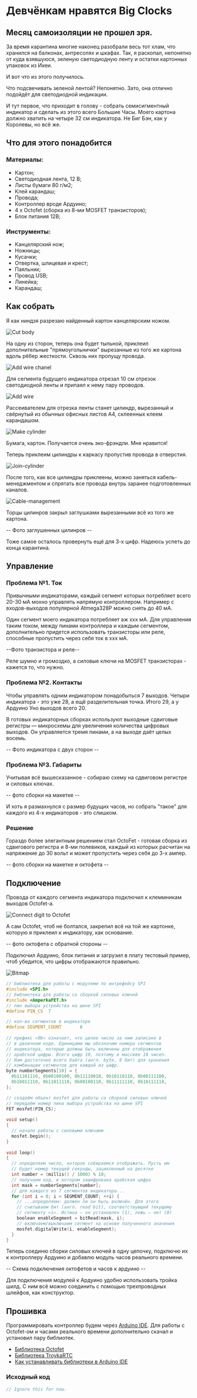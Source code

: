 # Девчёнкам нравятся Big Clocks
## Месяц самоизоляции не прошел зря.

За время карантина многие наконец разобрали весь тот хлам, что хранился на балконах, антресолях и шкафах.
Так, я раскопал, непонятно от куда взявшуюся, зеленую светодиодную ленту и остатки картонных упаковок из Икеи.

И вот что из этого получилось.
<cut />

Что подсвечивать зеленой лентой? Непонятно.
Зато, она отлично подойдёт для светодиодной индикации.

И тут первое, что приходит в голову - собрать семисигментный индикатор и сделать из этого всего Большие Часы.
Моего картона должно хватить на четыре 32 см индикатора. Не Биг Бэн, как у Королевы, но всё же.

## Что для этого понадобится
### Материалы:
-   Картон;
-   Светодиодная лента, 12 В;
-   Листы бумаги 80 г/м2;
-   Клей карандаш;
-   Провода;
-   Контроллер вроде Ардуино;
-   4 х Octofet (сборка из 8-ми MOSFET транзисторов);
-   Блок питания 12В;

### Инструменты:
-   Канцелярский нож;
-   Ножницы;
-   Кусачки;
-   Отвертка, шлицевая и крест;
-   Паяльник;
-   Провод USB;
-   Линейка;
-   Карандаш;

## Как собрать

Я как ниндзя разрезаю найденный картон канцелярским ножом.

![Cut body](https://github.com/tolikivanov/photo/raw/master/ninja-cut.gif)

На одну из сторон, теперь она будет тыльной, приклеил дополнительные "прямоугольнички" вырезанные из того же картона вдоль рёбер жесткости. Сквозь них пропущу провода.

![Add wire chanel](https://github.com/tolikivanov/photo/raw/master/Wire-chanel.jpg)

Для сегмента будущего индикатора отрезал 10 см отрезок светодиодной ленты и припаял к нему пару проводов. 

![Add wire](https://github.com/tolikivanov/photo/raw/master/led-wire.jpg)

Рассеивателем для отрезка ленты станет цилиндр, вырезанный и свёрнутый из обычных офисных листов А4, склеенных клеем карандашом. 

![Make cylinder](https://github.com/tolikivanov/photo/raw/master/cylinder.gif)

Бумага, картон. Получается очень эко-фрэндли. Мне нравится!

Теперь приклеим цилиндры к каркасу пропустив провода в отверстия.

![Join-cylinder](https://github.com/tolikivanov/photo/raw/master/join-cylinder.jpg)

После того, как все цилиндры приклеены, можно заняться кабель-менеджментом и спрятать все провода внутрь заранее подготовленных каналов.

![Cable-management](https://github.com/tolikivanov/photo/raw/master/cable-management.gif)

Торцы цилинров закрыл заглушками вырезанными всё из того же картона.

-- Фото заглушенных цилинров --

Тоже самое осталось провернуть ещё для 3-х цифр. Надеюсь успеть до конца карантина.


## Управление
### Проблема №1. Ток

Привычными индикаторами, каждый сегмент которых потребляет всего 20-30 мА мохно управлять напрямую контроллером. Например с входов-выходов популярной Atmega328P можно снять до 40 мА.

Один сегмент моего индикатора потребляет аж ххх мА. Для управления таким током, между пинами контроллера и каждым сегментом, дополнительно придется использовать транзисторы или реле, способные пропустить через себя ток в ххх мА.

--Фото транзистора и реле--

Реле шумно и громоздко, а силовые ключи на MOSFET транзисторах - кажется то, что нужно.

### Проблема №2. Контакты

Чтобы управлять одним индикатором понадобыться 7 выходов. Четыри индикатора - это уже 28, а ещё разделительная точка. Итого 29, а у Ардуино Уно выходов всего 20.

В готовых индикаторных сборках используют выходные сдвиговые регистры —  микросхемы для увеличения количества цифровых выходов. Он управляется тремя пинами, а на выходе даёт целых восемь. 

-- Фото индикатора с двух сторон --

### Проблема №3. Габариты

Учитывая всё вышесказанное - собираю схему на сдвиговом регистре и силовых ключах.

-- фото сборки на макетке --

И хоть я размахнулся с размер будущих часов, но собрать "такое" для каждого из 4-х индикаторов - это слишком.

### Решение

Гораздо более элегантным решением стал OctoFet - готовая сборка из сдвигового регистра и 8-ми полевиков, каждый из которых расчитан на напряжение до 30 вольт и может пропустить через себя до 3-х ампер. 

-- фото сборки на макетке и октофета --

## Подключение

Провода от каждого сегмента индикатора подключил к клеммникам выходов Octofet-а.

![Connect digit to Octofet](https://github.com/tolikivanov/photo/raw/master/Connection.png)

А сам Octofet, чтоб не болтался, закрепил всё на той же картонке, которую я приклеил к индикатору, как основание.

-- фото октофета с обратной стороны --

Подключил Ардуино, блок питания и загрузил в плату тестовый пример, чтоб убедится, что цифры отображаются правильно.

![Bitmap](https://github.com/tolikivanov/photo/raw/master/bitmap.gif)

```cpp
// библиотека для работы с модулями по интрефейсу SPI
#include <SPI.h>
// библиотека для работы со сборкой силовых ключей
#include <AmperkaFET.h>
// пин выбора устройства на шине SPI
#define PIN_CS  7

// кол-во сегментов в индикаторе
#define SEGMENT_COUNT       8
 
// префикс «0b» означает, что целое число за ним записано в
// в двоичном коде. Единицами мы обозначим номера сегментов
// индикатора, которые должны быть включены для отображения
// арабской цифры. Всего цифр 10, поэтому в массиве 10 чисел.
// Нам достаточно всего байта (англ. byte, 8 бит) для хранения
// комбинации сегментов для каждой из цифр.
byte numberSegments[10] = {
  0b11101110, 0b00100100, 0b11110010, 0b10110110, 0b00111100,
  0b10011110, 0b11011110, 0b00100110, 0b11111110, 0b10111110,
};

// создаём объект mosfet для работы со сборкой силовых ключей
// передаём номер пина выбора устройства на шине SPI
FET mosfet(PIN_CS);
 
void setup()
{
  // начало работы с силовыми ключами
  mosfet.begin();
}
 
void loop()
{
  // определяем число, которое собираемся отображать. Пусть им
  // будет номер текущей секунды, зацикленный на десятке
  int number = (millis() / 1000) % 10;
  // получаем код, в котором зашифрована арабская цифра
  int mask = numberSegments[number];
  // для каждого из 7 сегментов индикатора...
  for (int i = 0; i < SEGMENT_COUNT; ++i) {
    // ...определяем: должен ли он быть включён. Для этого
    // считываем бит (англ. read bit), соответствующий текущему
    // сегменту «i». Истина — он установлен (1), ложь — нет (0)
    boolean enableSegment = bitRead(mask, i);
    // включаем/выключаем сегмент на основе полученного значения
    mosfet.digitalWrite(i, enableSegment);
  }
}
```
Теперь соединю сборки силовых ключей в одну цепочку, подключю их к контроллеру Ардуино и добавлю модуль часов реального времени.

-- Схема подключения октофетов и часов к ардуино --

Для подключения модулей к Ардуино удобно использовать тройка шилд. С ним всё можно соединить с помощью трехпроводных шлейфов, как конструктор.

## Прошивка
Программировать контроллер будем через [Arduino IDE](http://wiki.amperka.ru/%D1%83%D1%81%D1%82%D0%B0%D0%BD%D0%BE%D0%B2%D0%BA%D0%B0-%D0%B8-%D0%BD%D0%B0%D1%81%D1%82%D1%80%D0%BE%D0%B9%D0%BA%D0%B0-arduino-ide).
Для работы с Octofet-ом и часами реального времени дополнительно скачал и установил пару библиотек. 

  - [Библиотека Octofet](https://github.com/amperka/AmperkaFet)
  - [Библиотека TroykaRTC](https://github.com/amperka/TroykaRTC)
  - [Как устанавливать библиотеки в Arduino IDE](http://wiki.amperka.ru/%D0%BF%D1%80%D0%BE%D0%B3%D1%80%D0%B0%D0%BC%D0%BC%D0%B8%D1%80%D0%BE%D0%B2%D0%B0%D0%BD%D0%B8%D0%B5:%D0%B1%D0%B8%D0%B1%D0%BB%D0%B8%D0%BE%D1%82%D0%B5%D0%BA%D0%B8#%D0%B1%D0%B8%D0%B1%D0%BB%D0%B8%D0%BE%D1%82%D0%B5%D0%BA%D0%B8)

### Исходный код
```cpp
// Ignore this for now.
```
